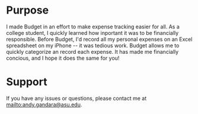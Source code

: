 # Purpose
I made Budget in an effort to make expense tracking easier for all. As a college student, I quickly learned how inportant it was to be financially responsible. Before Budget, I'd record all my personal expenses on an Excel spreadsheet on my iPhone -- it was tedious work. Budget allows me to quickly categorize an record each expense. It has made me financially concious, and I hope it does the same for you!
# Support
If you have any issues or questions, please contact me at [mailto:andy.gandara@asu.edu](andy.gandara@asu.edu).
